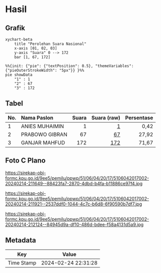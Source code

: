 # Hasil

## Grafik

```mermaid
xychart-beta
    title "Perolehan Suara Nasional"
    x-axis [01, 02, 03]
    y-axis "Suara" 0 --> 172
    bar [1, 67, 172]
```

```mermaid
%%{init: {"pie": {"textPosition": 0.5}, "themeVariables": {"pieOuterStrokeWidth": "5px"}} }%%
pie showData
    "1" : 1
    "2" : 67
    "3" : 172
```

## Tabel

| No. | Nama Paslon    | Suara | Suara (raw) | Persentase |
|:--- |:-------------- | -----:| -----------:| ----------:|
| 1   | ANIES MUHAIMIN | 1     | [1][p-1]    | 0,42       |
| 2   | PRABOWO GIBRAN | 67    | [67][p-2]   | 27,92      |
| 3   | GANJAR MAHFUD  | 172   | [172][p-3]  | 71,67      |


[p-1]: https://github.com/gigit-pemilu/pemilu-2024/blob/main/pilpres/hitung-suara/sub/51-bali/sub/06-bangli/sub/04-kintamani/sub/2017-sekardadi/sub/002-tps/sub/paslon-1.txt
[p-2]: https://github.com/gigit-pemilu/pemilu-2024/blob/main/pilpres/hitung-suara/sub/51-bali/sub/06-bangli/sub/04-kintamani/sub/2017-sekardadi/sub/002-tps/sub/paslon-2.txt
[p-3]: https://github.com/gigit-pemilu/pemilu-2024/blob/main/pilpres/hitung-suara/sub/51-bali/sub/06-bangli/sub/04-kintamani/sub/2017-sekardadi/sub/002-tps/sub/paslon-3.txt

## Foto C Plano

https://sirekap-obj-formc.kpu.go.id/9ee5/pemilu/ppwp/51/06/04/20/17/5106042017002-20240214-211649--88423fa7-2870-4dbd-b4fa-b11886ce97f4.jpg

https://sirekap-obj-formc.kpu.go.id/9ee5/pemilu/ppwp/51/06/04/20/17/5106042017002-20240214-211921--2537ddf0-1044-4c7c-b6d8-6f90590b7df7.jpg

https://sirekap-obj-formc.kpu.go.id/9ee5/pemilu/ppwp/51/06/04/20/17/5106042017002-20240214-212124--84945d9a-df10-486d-bdee-f58a4131d5a9.jpg


## Metadata

| Key        | Value               |
| ---------- | ------------------- |
| Time Stamp | 2024-02-24 22:31:28 |




